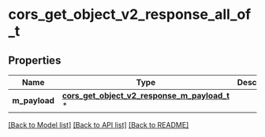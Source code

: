 # cors_get_object_v2_response_all_of_t

## Properties
Name | Type | Description | Notes
------------ | ------------- | ------------- | -------------
**m_payload** | [**cors_get_object_v2_response_m_payload_t**](cors_get_object_v2_response_m_payload.md) \* |  | 

[[Back to Model list]](../README.md#documentation-for-models) [[Back to API list]](../README.md#documentation-for-api-endpoints) [[Back to README]](../README.md)


